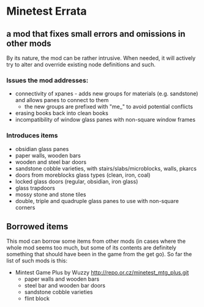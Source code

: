 # Minetest Errata
## a mod that fixes small errors and omissions in other mods

By its nature, the mod can be rather intrusive. When needed, it will actively try to alter and override existing node definitions and such.

### Issues the mod addresses:
* connectivity of xpanes - adds new groups for materials (e.g. sandstone) and allows panes to connect to them
    * the new groups are prefixed with "me_" to avoid potential conflicts
* erasing books back into clean books
* incompatibility of window glass panes with non-square window frames

### Introduces items
* obsidian glass panes
* paper walls, wooden bars
* wooden and steel bar doors
* sandstone cobble varieties, with stairs/slabs/microblocks, walls, pkarcs
* doors from moreblocks glass types (clean, iron, coal)
* locked glass doors (regular, obsidian, iron glass)
* glass trapdoors
* mossy stone and stone tiles
* double, triple and quadruple glass panes to use with non-square corners

## Borrowed items

This mod can borrow some items from other mods (in cases where the whole mod seems too much, but some of its contents are definitely something that should have been in the game from the get go). So far the list of such mods is this:

* Mintest Game Plus by Wuzzy http://repo.or.cz/minetest_mtg_plus.git
    * paper walls and wooden bars
    * steel bar and wooden bar doors
    * sandstone cobble varieties
    * flint block
